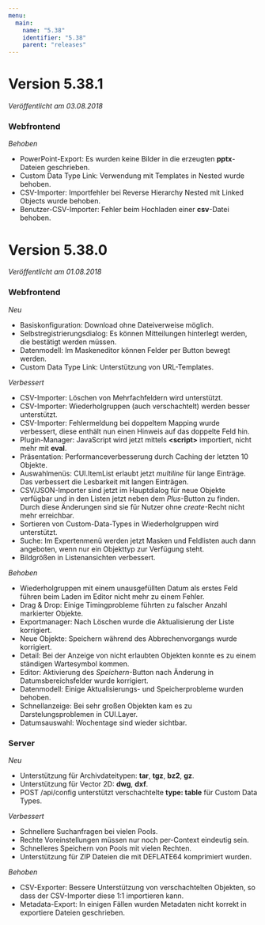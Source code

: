 ```yaml
---
menu:
  main:
    name: "5.38"
    identifier: "5.38"
    parent: "releases"
---
```


# Version 5.38.1

*Veröffentlicht am 03.08.2018*

### Webfrontend

*Behoben*

- PowerPoint-Export: Es wurden keine Bilder in die erzeugten **pptx**-Dateien geschrieben.
- Custom Data Type Link: Verwendung mit Templates in Nested wurde behoben.
- CSV-Importer: Importfehler bei Reverse Hierarchy Nested mit Linked Objects wurde behoben.
- Benutzer-CSV-Importer: Fehler beim Hochladen einer **csv**-Datei behoben.

# Version 5.38.0

*Veröffentlicht am 01.08.2018*

### Webfrontend

*Neu*

* Basiskonfiguration: Download ohne Dateiverweise möglich.
* Selbstregistrierungsdialog: Es können Mitteilungen hinterlegt werden, die bestätigt werden müssen.
* Datenmodell: Im Maskeneditor können Felder per Button bewegt werden.
* Custom Data Type Link: Unterstützung von URL-Templates.

*Verbessert*

* CSV-Importer: Löschen von Mehrfachfeldern wird unterstützt.
* CSV-Importer: Wiederholgruppen (auch verschachtelt) werden besser unterstützt.
* CSV-Importer: Fehlermeldung bei doppeltem Mapping wurde verbessert, diese enthält nun einen Hinweis auf das doppelte Feld hin.
* Plugin-Manager: JavaScript wird jetzt mittels **\<script\>** importiert, nicht mehr mit **eval**.
* Präsentation: Performanceverbesserung durch Caching der letzten 10 Objekte.
* Auswahlmenüs: CUI.ItemList erlaubt jetzt *multiline* für lange Einträge. Das verbessert die Lesbarkeit mit langen Einträgen.
* CSV/JSON-Importer sind jetzt im Hauptdialog für neue Objekte verfügbar und in den Listen jetzt neben dem *Plus*-Button zu finden. Durch diese Änderungen sind sie für Nutzer ohne *create*-Recht nicht mehr erreichbar.
* Sortieren von Custom-Data-Types in Wiederholgruppen wird unterstützt.
* Suche: Im Expertenmenü werden jetzt Masken und Feldlisten auch dann angeboten, wenn nur ein Objekttyp zur Verfügung steht.
* Bildgrößen in Listenansichten verbessert.



*Behoben*

* Wiederholgruppen mit einem unausgefüllten Datum als erstes Feld führen beim Laden im Editor nicht mehr zu einem Fehler.
* Drag & Drop: Einige Timingprobleme führten zu falscher Anzahl markierter Objekte.
* Exportmanager: Nach Löschen wurde die Aktualisierung der Liste korrigiert.
* Neue Objekte: Speichern während des Abbrechenvorgangs wurde korrigiert.
* Detail: Bei der Anzeige von nicht erlaubten Objekten konnte es zu einem ständigen Wartesymbol kommen.
* Editor: Aktivierung des *Speichern*-Button nach Änderung in Datumsbereichsfelder wurde korrigiert.
* Datenmodell: Einige Aktualisierungs- und Speicherprobleme wurden behoben.
* Schnellanzeige: Bei sehr großen Objekten kam es zu Darstelungsproblemen in CUI.Layer.
* Datumsauswahl: Wochentage sind wieder sichtbar.

### Server

*Neu*

* Unterstützung für Archivdateitypen: **tar**, **tgz**, **bz2**, **gz**.
* Unterstützung für Vector 2D: **dwg**, **dxf**.
* POST /api/config unterstützt verschachtelte **type: table** für Custom Data Types.

*Verbessert*

* Schnellere Suchanfragen bei vielen Pools.
* Rechte Voreinstellungen müssen nur noch per-Context eindeutig sein.
* Schnelleres Speichern von Pools mit vielen Rechten.
* Unterstützung für ZIP Dateien die mit DEFLATE64 komprimiert wurden.

*Behoben*

* CSV-Exporter: Bessere Unterstützung von verschachtelten Objekten, so dass der CSV-Importer diese 1:1 importieren kann.
* Metadata-Export: In einigen Fällen wurden Metadaten nicht korrekt in exportiere Dateien geschrieben.
